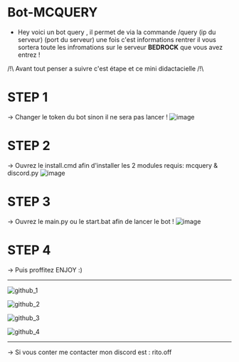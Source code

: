 # Bot-MCQUERY
- Hey voici un bot query , il permet de via la commande /query (ip du serveur) (port  du serveur) une fois c'est informations rentrer il vous sortera
  toute les infromations sur le serveur **BEDROCK** que vous avez entrez !

 /!\ Avant tout penser a suivre c'est étape et ce mini didactacielle  /!\

 # STEP 1
-> Changer le token du bot sinon il ne sera pas lancer !
![image](https://github.com/RitoOFF/Bot-MCQUERY/assets/125696277/84bda552-4786-4a41-adaa-b39917ed538e)



 # STEP 2
-> Ouvrez le install.cmd afin d'installer les 2 modules requis: mcquery & discord.py
![image](https://github.com/RitoOFF/Bot-MCQUERY/assets/125696277/c14fdc05-ffc9-4d8c-b3a4-17270bac11c0)


 # STEP 3
-> Ouvrez le main.py ou le start.bat afin de lancer le bot !
![image](https://github.com/RitoOFF/Bot-MCQUERY/assets/125696277/d0e5beac-d1b2-414c-a48a-cadb9144495f)


 # STEP 4
 -> Puis proffitez ENJOY :)

-----------------------------------------------------------------------------

![github_1](https://github.com/RitoOFF/Bot-MCQUERY/assets/125696277/74f0e830-880a-4273-958c-342f10ee2281)

![github_2](https://github.com/RitoOFF/Bot-MCQUERY/assets/125696277/0affb19a-57cf-40a6-be33-521902f90a9a)

![github_3](https://github.com/RitoOFF/Bot-MCQUERY/assets/125696277/da3b63f9-751f-4612-b5ff-3d6bf08ed9e4)

![github_4](https://github.com/RitoOFF/Bot-MCQUERY/assets/125696277/6a52da3d-2e02-465e-a290-50bcb0e48164)

-----------------------------------------------------------------------------
-> Si vous conter me contacter mon discord est : rito.off

